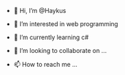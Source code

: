 - 👋 Hi, I’m @Haykus
- 👀 I’m interested in web programming
- 🌱 I’m currently learning c#


- 💞️ I’m looking to collaborate on ...
- 📫 How to reach me ...

<!---
Haykus/Haykus is a ✨ special ✨ repository because its `README.md` (this file) appears on your GitHub profile.
You can click the Preview link to take a look at your changes.
--->

